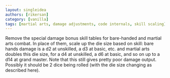 ```yaml
---
layout: singleidea
authors: [rikersan]
category: [vanilla]
tags: [martial arts, damage adjustments, code internals, skill scaling]
---
```

Remove the special damage bonus skill tables for bare-handed and martial arts combat. In place of them, scale up the die size based on skill: bare hands damage is a d2 at unskilled, a d3 at basic, etc. and martial arts doubles this die size, for a d4 at unskilled, a d6 at basic, and so on up to a d14 at grand master. Note that this still gives pretty poor damage output. Possibly it should be 2 dice being rolled (with the die size changing as described here).
